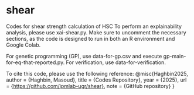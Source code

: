 # shear
Codes for shear strength calculation of HSC
To perform an explainability analysis, please use xai-shear.py. Make sure to uncomment the necessary sections, as the code is designed to run in both an R environment and Google Colab.

For genetic programming (GP), use data-for-gp.csv and execute gp-main-for-eq-that-reported.py. For verification, use data-for-verification.

To cite this code, please use the following reference: @misc{Haghbin2025, author = {Haghbin, Masoud}, title = {Codes Repository}, year = {2025}, url = {https://github.com/ipmlab-ugr/shear}, note = {GitHub repository} }
